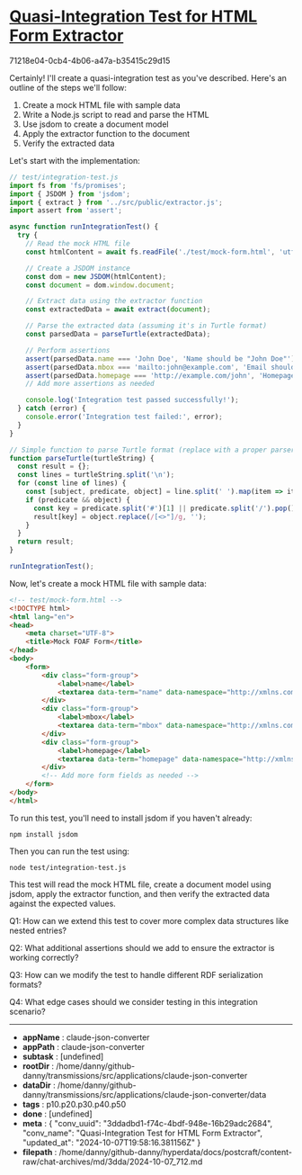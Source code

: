 # [Quasi-Integration Test for HTML Form Extractor](https://claude.ai/chat/3ddadbd1-f74c-4bdf-948e-16b29adc2684)

71218e04-0cb4-4b06-a47a-b35415c29d15

 Certainly! I'll create a quasi-integration test as you've described. Here's an outline of the steps we'll follow:

1. Create a mock HTML file with sample data
2. Write a Node.js script to read and parse the HTML
3. Use jsdom to create a document model
4. Apply the extractor function to the document
5. Verify the extracted data

Let's start with the implementation:

```javascript
// test/integration-test.js
import fs from 'fs/promises';
import { JSDOM } from 'jsdom';
import { extract } from '../src/public/extractor.js';
import assert from 'assert';

async function runIntegrationTest() {
  try {
    // Read the mock HTML file
    const htmlContent = await fs.readFile('./test/mock-form.html', 'utf-8');

    // Create a JSDOM instance
    const dom = new JSDOM(htmlContent);
    const document = dom.window.document;

    // Extract data using the extractor function
    const extractedData = await extract(document);

    // Parse the extracted data (assuming it's in Turtle format)
    const parsedData = parseTurtle(extractedData);

    // Perform assertions
    assert(parsedData.name === 'John Doe', 'Name should be "John Doe"');
    assert(parsedData.mbox === 'mailto:john@example.com', 'Email should be "mailto:john@example.com"');
    assert(parsedData.homepage === 'http://example.com/john', 'Homepage should be "http://example.com/john"');
    // Add more assertions as needed

    console.log('Integration test passed successfully!');
  } catch (error) {
    console.error('Integration test failed:', error);
  }
}

// Simple function to parse Turtle format (replace with a proper parser if needed)
function parseTurtle(turtleString) {
  const result = {};
  const lines = turtleString.split('\n');
  for (const line of lines) {
    const [subject, predicate, object] = line.split(' ').map(item => item.trim());
    if (predicate && object) {
      const key = predicate.split('#')[1] || predicate.split('/').pop();
      result[key] = object.replace(/[<>"]/g, '');
    }
  }
  return result;
}

runIntegrationTest();
```

Now, let's create a mock HTML file with sample data:

```html
<!-- test/mock-form.html -->
<!DOCTYPE html>
<html lang="en">
<head>
    <meta charset="UTF-8">
    <title>Mock FOAF Form</title>
</head>
<body>
    <form>
        <div class="form-group">
            <label>name</label>
            <textarea data-term="name" data-namespace="http://xmlns.com/foaf/0.1/">John Doe</textarea>
        </div>
        <div class="form-group">
            <label>mbox</label>
            <textarea data-term="mbox" data-namespace="http://xmlns.com/foaf/0.1/">mailto:john@example.com</textarea>
        </div>
        <div class="form-group">
            <label>homepage</label>
            <textarea data-term="homepage" data-namespace="http://xmlns.com/foaf/0.1/">http://example.com/john</textarea>
        </div>
        <!-- Add more form fields as needed -->
    </form>
</body>
</html>
```

To run this test, you'll need to install jsdom if you haven't already:

```
npm install jsdom
```

Then you can run the test using:

```
node test/integration-test.js
```

This test will read the mock HTML file, create a document model using jsdom, apply the extractor function, and then verify the extracted data against the expected values.

Q1: How can we extend this test to cover more complex data structures like nested entries?

Q2: What additional assertions should we add to ensure the extractor is working correctly?

Q3: How can we modify the test to handle different RDF serialization formats?

Q4: What edge cases should we consider testing in this integration scenario?

---

* **appName** : claude-json-converter
* **appPath** : claude-json-converter
* **subtask** : [undefined]
* **rootDir** : /home/danny/github-danny/transmissions/src/applications/claude-json-converter
* **dataDir** : /home/danny/github-danny/transmissions/src/applications/claude-json-converter/data
* **tags** : p10.p20.p30.p40.p50
* **done** : [undefined]
* **meta** : {
  "conv_uuid": "3ddadbd1-f74c-4bdf-948e-16b29adc2684",
  "conv_name": "Quasi-Integration Test for HTML Form Extractor",
  "updated_at": "2024-10-07T19:58:16.381156Z"
}
* **filepath** : /home/danny/github-danny/hyperdata/docs/postcraft/content-raw/chat-archives/md/3dda/2024-10-07_712.md